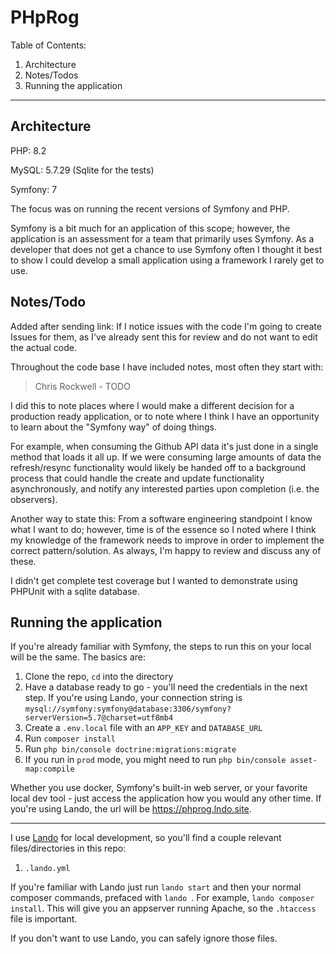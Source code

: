# PHpRog

Table of Contents:
1. Architecture
2. Notes/Todos
3. Running the application

---

Architecture
---
PHP: 8.2

MySQL: 5.7.29 (Sqlite for the tests)

Symfony: 7

The focus was on running the recent versions of Symfony and PHP.

Symfony is a bit much for an application of this scope; however, the application is an assessment for a team that primarily uses Symfony.  As a developer that does not get a chance to use Symfony often
I thought it best to show I could develop a small application using a framework I rarely get to use.

Notes/Todo
---

Added after sending link: If I notice issues with the code I'm going to create Issues for them, as I've already sent this for review and do not want to edit the actual code.

Throughout the code base I have included notes, most often they start with:

> Chris Rockwell - TODO

I did this to note places where I would make a different decision for a production ready application, or to note where I think I have an opportunity to learn about the "Symfony way" of doing things.

For example, when consuming the Github API data it's just done in a single method that loads it all up.  If we were consuming large amounts of data the refresh/resync functionality would
likely be handed off to a background process that could handle the create and update functionality asynchronously, and notify any interested parties upon completion (i.e. the observers).

Another way to state this: From a software engineering standpoint I know what I want to do; however, time is of the essence so I noted where I think my knowledge of the 
framework needs to improve in order to implement the correct pattern/solution.  As always, I'm happy to review and discuss any of these.

I didn't get complete test coverage but I wanted to demonstrate using PHPUnit with a sqlite database.

Running the application
---
If you're already familiar with Symfony, the steps to run this on your local will be the same.  The basics are:
1. Clone the repo, `cd` into the directory
2. Have a database ready to go - you'll need the credentials in the next step.  If you're using Lando, your connection string is `mysql://symfony:symfony@database:3306/symfony?serverVersion=5.7@charset=utf8mb4`
3. Create a `.env.local` file with an `APP_KEY` and `DATABASE_URL`
4. Run `composer install`
5. Run `php bin/console doctrine:migrations:migrate`
6. If you run in `prod` mode, you might need to run `php bin/console asset-map:compile`

Whether you use docker, Symfony's built-in web server, or your favorite local dev tool - just access the application how you would any other time.  If you're using Lando, the url will be https://phprog.lndo.site.
___

I use [Lando](https://docs.lando.dev/) for local development, so you'll find a couple relevant files/directories in this repo:

1. `.lando.yml`

If you're familiar with Lando just run `lando start` and then your normal composer commands, prefaced with `lando `.  For example, `lando composer install`.  This will give you an appserver running Apache, so the `.htaccess` file is important.

If you don't want to use Lando, you can safely ignore those files.

